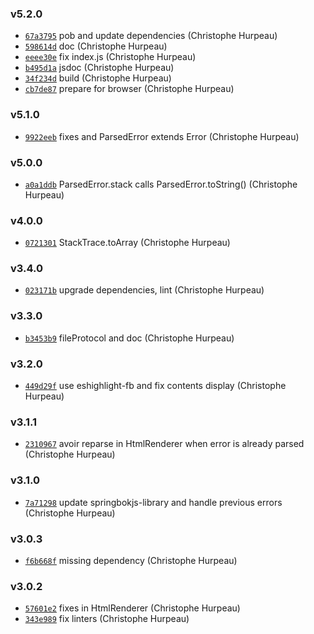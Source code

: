 ### v5.2.0

- [`67a3795`](https://github.com/christophehurpeau/alouette/commit/67a3795a021d20a00df3ff442c3462524ff525ae) pob and update dependencies (Christophe Hurpeau)
- [`598614d`](https://github.com/christophehurpeau/alouette/commit/598614d920cb7fb315fb0e31c4befe6c16367911) doc (Christophe Hurpeau)
- [`eeee30e`](https://github.com/christophehurpeau/alouette/commit/eeee30e4b85ea3b6373efb2ec86ff3afd260d976) fix index.js (Christophe Hurpeau)
- [`b495d1a`](https://github.com/christophehurpeau/alouette/commit/b495d1acdbdd2520fbc07180226874838df57621) jsdoc (Christophe Hurpeau)
- [`34f234d`](https://github.com/christophehurpeau/alouette/commit/34f234d75fd19ffd8ac7bc5e026101c31ac7ad46) build (Christophe Hurpeau)
- [`cb7de87`](https://github.com/christophehurpeau/alouette/commit/cb7de8775122e4ffce630d2107efe92c25f08265) prepare for browser (Christophe Hurpeau)

### v5.1.0

- [`9922eeb`](https://github.com/christophehurpeau/alouette/commit/9922eebb335bd42f51940e991073e9b202797347) fixes and ParsedError extends Error (Christophe Hurpeau)

### v5.0.0

- [`a0a1ddb`](https://github.com/christophehurpeau/alouette/commit/a0a1ddbf23b0947798d30d211e4ede44fabfbec8) ParsedError.stack calls ParsedError.toString() (Christophe Hurpeau)

### v4.0.0

- [`0721301`](https://github.com/christophehurpeau/alouette/commit/0721301aaa8dda1c6e6e4a5095fc383ebb44a262) StackTrace.toArray (Christophe Hurpeau)

### v3.4.0

- [`023171b`](https://github.com/christophehurpeau/alouette/commit/023171bf42a261810d12eae6c71d1c4ac2f7e043) upgrade dependencies, lint (Christophe Hurpeau)

### v3.3.0

- [`b3453b9`](https://github.com/christophehurpeau/alouette/commit/b3453b917f03c49ce1ba23da15b72092b6996d05) fileProtocol and doc (Christophe Hurpeau)

### v3.2.0

- [`449d29f`](https://github.com/christophehurpeau/alouette/commit/449d29fac044f346aec770e07a91050612167eec) use eshighlight-fb and fix contents display (Christophe Hurpeau)

### v3.1.1

- [`2310967`](https://github.com/christophehurpeau/alouette/commit/2310967d934739e95267b40579eef023b2da6311) avoir reparse in HtmlRenderer when error is already parsed (Christophe Hurpeau)

### v3.1.0

- [`7a71298`](https://github.com/christophehurpeau/alouette/commit/7a71298507d681719c5161b6648b2a3d61f5661f) update springbokjs-library and handle previous errors (Christophe Hurpeau)

### v3.0.3

- [`f6b668f`](https://github.com/christophehurpeau/alouette/commit/f6b668f7e707b4c05cd55449697c8e818ab1fa9b) missing dependency (Christophe Hurpeau)

### v3.0.2

- [`57601e2`](https://github.com/christophehurpeau/alouette/commit/57601e2b1525973f6d3efae1b507def36af80654) fixes in HtmlRenderer (Christophe Hurpeau)
- [`343e989`](https://github.com/christophehurpeau/alouette/commit/343e98924776ad2a38b2aeb59fcff3eaf39bc898) fix linters (Christophe Hurpeau)
